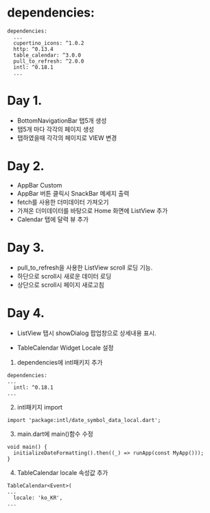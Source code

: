 # dependencies:
```
dependencies:
  ...
  cupertino_icons: ^1.0.2
  http: ^0.13.4
  table_calendar: ^3.0.0
  pull_to_refresh: ^2.0.0
  intl: ^0.18.1
  ...
```

# Day 1.

- BottomNavigationBar 탭5개 생성
- 탭5개 마다 각각의 페이지 생성
- 탭하였을때 각각의 페이지로 VIEW 변경

# Day 2.

- AppBar Custom
- AppBar 버튼 클릭시 SnackBar 메세지 출력
- fetch를 사용한 더미데이터 가져오기
- 가져온 더미데이터를 바탕으로 Home 화면에 ListView 추가
- Calendar 탭에 달력 뷰 추가

# Day 3.

- pull_to_refresh을 사용한 ListView scroll 로딩 기능.
- 하단으로 scroll시 새로운 데이터 로딩
- 상단으로 scroll시 페이지 새로고침

# Day 4.
- ListView 탭시 showDialog 팝업창으로 상세내용 표시.

* TableCalendar Widget Locale 설정
1) dependencies에 intl패키지 추가
```
dependencies:
...
  intl: ^0.18.1
...
```

2) intl패키지 import
```
import 'package:intl/date_symbol_data_local.dart';
```

3) main.dart에 main()함수 수정
```
void main() {
  initializeDateFormatting().then((_) => runApp(const MyApp()));
}
```

4) TableCalendar locale 속성값 추가

```
TableCalendar<Event>(
...
  locale: 'ko_KR',
...
```

